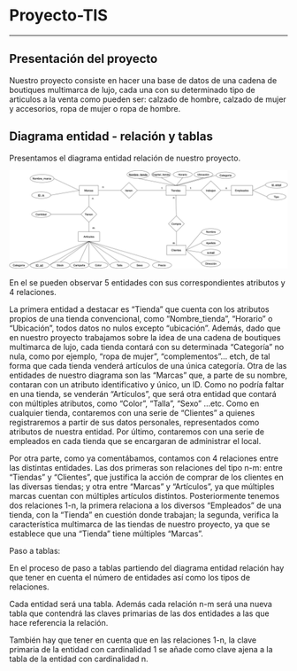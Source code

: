 # Proyecto-TIS

---

## Presentación del proyecto

Nuestro proyecto consiste en hacer una base de datos de una cadena de boutiques multimarca de lujo, cada una con su determinado tipo de articulos a la venta como pueden ser: calzado de hombre, calzado de mujer y accesorios, ropa de mujer o ropa de hombre.

## Diagrama entidad - relación y tablas

Presentamos el diagrama entidad relación de nuestro proyecto. 

![DiagramaER](DiagramaER.jpg) 


En el se pueden observar 5 entidades con sus correspondientes atributos y 4 relaciones. 
 
La primera entidad a destacar es “Tienda” que cuenta con los atributos propios de una tienda convencional, como  “Nombre_tienda”, “Horario” o “Ubicación”, todos datos no nulos excepto “ubicación”. Además, dado que en nuestro proyecto trabajamos sobre la idea de una cadena de boutiques multimarca de lujo, cada tienda contará con su determinada “Categoría” no nula, como por ejemplo, “ropa de mujer”, “complementos”… etch, de tal forma que cada tienda venderá artículos de una única categoría. 
Otra de las entidades de nuestro diagrama son las “Marcas” que, a parte de su nombre, contaran con un atributo identificativo y único, un ID. 
Como no podría faltar en una tienda, se venderán “Artículos”, que será otra entidad que contará con múltiples atributos, como “Color”, “Talla”, “Sexo” …etc. 
Como en cualquier tienda, contaremos con una serie de “Clientes” a quienes registraremos a partir de sus datos personales, representados como atributos de nuestra entidad. 
Por último, contaremos con una serie de empleados en cada tienda que se encargaran de administrar el local. 
 
Por otra parte, como ya comentábamos, contamos con 4 relaciones entre las distintas entidades. Las dos primeras son relaciones del tipo n-m:  entre “Tiendas” y “Clientes”, que justifica la acción de comprar de los clientes en las diversas tiendas; y otra entre “Marcas” y “Artículos”, ya que múltiples marcas cuentan con múltiples artículos distintos. Posteriormente tenemos dos relaciones 1-n, la primera relaciona a los diversos “Empleados” de una tienda, con la “Tienda” en cuestión donde trabajan; la segunda, verifica la característica multimarca de las tiendas de nuestro proyecto, ya que se establece que  una “Tienda” tiene múltiples “Marcas”. 
 
Paso a tablas: 
 
En el proceso de paso a tablas partiendo del diagrama entidad relación hay que tener en cuenta el número de entidades así como los tipos de relaciones. 
 
Cada entidad será una tabla. Además cada relación n-m será una nueva tabla que contendrá las claves primarias de las dos entidades a las que hace referencia la relación. 
 
También hay que tener en cuenta que en las relaciones 1-n, la clave primaria de la entidad con cardinalidad 1 se añade como clave ajena a la tabla de la entidad con cardinalidad n. 
